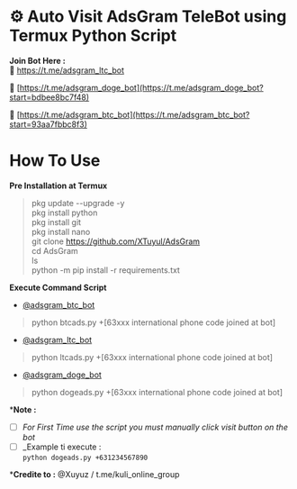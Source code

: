# ⚙️ Auto Visit AdsGram TeleBot using Termux Python Script

**Join Bot Here :**  
📲 <a href='https://t.me/adsgram_ltc_bot?start=77c97c1bfbd9'>https://t.me/adsgram_ltc_bot</a>

📲 [https://t.me/adsgram_doge_bot](https://t.me/adsgram_doge_bot?start=bdbee8bc7f48)

📲 [https://t.me/adsgram_btc_bot](https://t.me/adsgram_btc_bot?start=93aa7fbbc8f3)
 
# How To Use
**Pre Installation at Termux**
> pkg update --upgrade -y  
pkg install python  
pkg install git  
pkg install nano  
git clone https://github.com/XTuyul/AdsGram  
cd AdsGram  
ls  
python -m pip install -r requirements.txt  

**Execute Command Script**  
-  [@adsgram_btc_bot](https://t.me/adsgram_btc_bot?start=93aa7fbbc8f3)  
> python btcads.py +[63xxx international phone code joined at bot]
-  <a href='https://t.me/adsgram_ltc_bot?start=77c97c1bfbd9'>@adsgram_ltc_bot</a>
> python ltcads.py +[63xxx international phone code joined at bot]
- [@adsgram_doge_bot](https://t.me/adsgram_doge_bot?start=bdbee8bc7f48)
> python dogeads.py +[63xxx international phone code joined at bot]

***Note :**  
- [ ] _For First Time use the script you must manually click visit button on the bot_  
- [ ] _Example ti execute :  
    `python dogeads.py +631234567890`

***Credite to :** @Xuyuz / t.me/kuli_online_group

